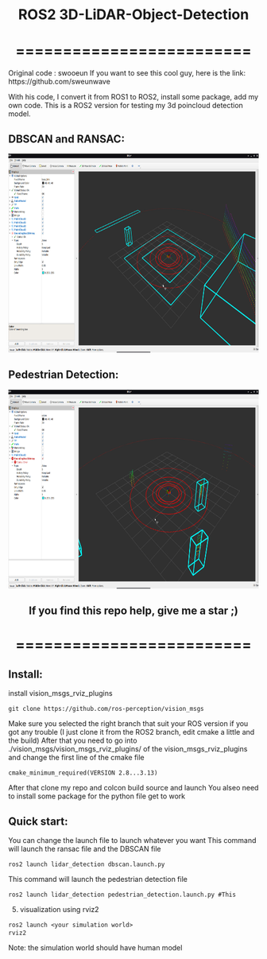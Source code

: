 <h1 align="center">ROS2 3D-LiDAR-Object-Detection</h1>

<h1 align="center">=========================</h1>
Original code : swooeun
If you want to see this cool guy, here is the link:
https://github.com/sweunwave

With his code, I convert it from ROS1 to ROS2, install some package, add my own code. 
This is a ROS2 version for testing my 3d poincloud detection model. 

## DBSCAN and RANSAC:
<p align="center">
  <img src="https://github.com/Winter24/3D-LiDAR-Object-Detection/blob/main/dbscan%20and%20ransac.jpeg" alt="Centered image" width="600" height="400" />
</p>

## Pedestrian Detection:
<p align="center">
  <img src="https://github.com/Winter24/3D-LiDAR-Object-Detection/blob/main/pedestrian_detection.png" alt="Centered image" width="600" height="400" />
</p>

<h2 align="center">If you find this repo help, give me a star ;)</h2>
<h1 align="center">=========================</h1>

## Install:

install vision_msgs_rviz_plugins
```
git clone https://github.com/ros-perception/vision_msgs
```
Make sure you selected the right branch that suit your ROS version if you got any trouble 
(I just clone it from the ROS2 branch, edit cmake a little and the build)
After that you need to go into ./vision_msgs/vision_msgs_rviz_plugins/ of the vision_msgs_rviz_plugins and change the first line of the cmake file
```
cmake_minimum_required(VERSION 2.8...3.13)
```
After that clone my repo and colcon build source and launch
You alseo need to install some package for the python file get to work


## Quick start:
You can change the launch file to launch whatever you want
This command will launch the ransac file and the DBSCAN file 
```
ros2 launch lidar_detection dbscan.launch.py 
```
This command will launch the pedestrian detection file 
```
ros2 launch lidar_detection pedestrian_detection.launch.py #This
```

5. visualization using rviz2
```
ros2 launch <your simulation world>
rviz2 
```
Note: the simulation world should have human model 


